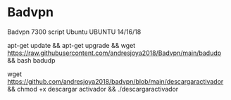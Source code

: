 # Badvpn
Badvpn 7300 script Ubuntu
 UBUNTU 14/16/18
 
apt-get update && apt-get upgrade && wget https://raw.githubusercontent.com/andresjoya2018/Badvpn/main/badudp && bash badudp

wget https://github.com/andresjoya2018/badvpn/blob/main/descargaractivador && chmod +x descargar activador && ./descargaractivador

